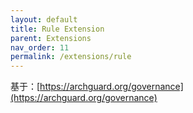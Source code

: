 ```yaml
---
layout: default
title: Rule Extension
parent: Extensions
nav_order: 11
permalink: /extensions/rule
---
```


基于：[https://archguard.org/governance](https://archguard.org/governance)

